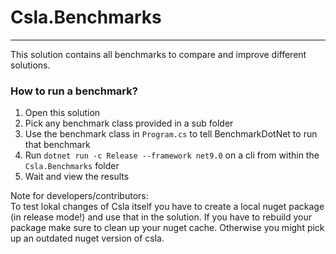# Csla.Benchmarks
----
This solution contains all benchmarks to compare and improve different solutions.


### How to run a benchmark?
1. Open this solution
2. Pick any benchmark class provided in a sub folder
3. Use the benchmark class in `Program.cs` to tell BenchmarkDotNet to run that benchmark
4. Run `dotnet run -c Release --framework net9.0` on a cli from within the `Csla.Benchmarks` folder
5. Wait and view the results

Note for developers/contributors:  
To test lokal changes of Csla itself you have to create a local nuget package (in release mode!) and use that in the solution. If you have to rebuild your package make sure to clean up your nuget cache. Otherwise you might pick up an outdated nuget version of csla.